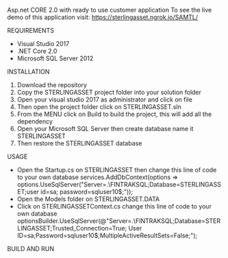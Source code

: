 Asp.net CORE 2.0 with ready to use customer application
To see the live demo of this application visit: https://sterlingasset.ngrok.io/SAMTL/ 

REQUIREMENTS
* Visual Studio 2017
* .NET Core 2.0
* Microsoft SQL Server 2012

INSTALLATION
1. Download the repository
2. Copy the STERLINGASSET project folder into your solution folder
3. Open your visual studio 2017 as administrator and click on file 
4. Then open the project folder click on STERLINGASSET.sln
5. From the MENU click on Build to build the project, this will add all the dependency
6. Open your Microsoft SQL Server then create database name it STERLINGASSET
7. Then restore the STERLINGASSET database

USAGE 
* Open the Startup.cs on  STERLINGASSET then change this line of code to your own database
services.AddDbContext<STERLINGASSETContext>(options => options.UseSqlServer("Server=.\\FINTRAKSQL;Database=STERLINGASSET;user id=sa; password=sqluser10$;"));
* Open the Models folder on STERLINGASSET.DATA 
* Click on STERLINGASSETContext.cs
  change this line of code to your own database
optionsBuilder.UseSqlServer(@"Server=.\FINTRAKSQL;Database=STERLINGASSET;Trusted_Connection=True; User ID=sa;Password=sqluser10$;MultipleActiveResultSets=False;");
  
BUILD AND RUN
  
 

